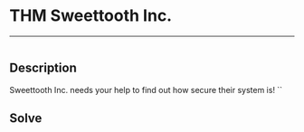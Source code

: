 # THM Sweettooth Inc.
*** 

<p align="center">
  <img src="">
</p>

## Description

Sweettooth Inc. needs your help to find out how secure their system is!
``

## Solve


<p align="center">
  <img src="">
</p>

